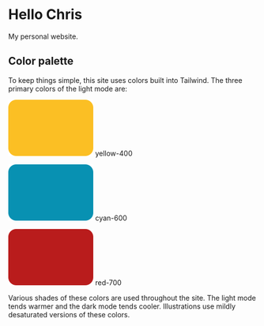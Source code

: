 # Hello Chris

My personal website.

## Color palette

To keep things simple, this site uses colors built into Tailwind. The three primary colors of the light mode are:

![alt](/readme_images/amber-400.svg) yellow-400

![alt](/readme_images/cyan-600.svg) cyan-600

![red-700](/readme_images/red-700.svg) red-700

Various shades of these colors are used throughout the site. The light mode tends warmer and the dark mode tends cooler. Illustrations use mildly desaturated versions of these colors.
